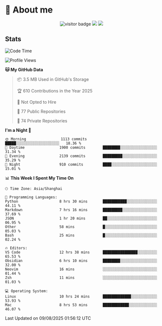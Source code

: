 <!-- ![](https://youpai.roccoshi.top/img/20200804214216.png) -->

# 🧐 About me
 
<p align="center">
<img src="https://visitor-badge.laobi.icu/badge?page_id=Lincest.Lincest&title=hits" alt="visitor badge"/>
<a href="mailto:imroccoshi@gmail.com"><img src="https://img.shields.io/badge/gmail-imroccoshi%40gmail.com-red"></a>
<a href="https://blog.roccoshi.top"><img src="https://img.shields.io/badge/blog-roccoshi-green"></a>
</p>

## Stats

<!--START_SECTION:waka-->
![Code Time](http://img.shields.io/badge/Code%20Time-2%2C630%20hrs%2047%20mins-blue)

![Profile Views](http://img.shields.io/badge/Profile%20Views-1-blue)

**🐱 My GitHub Data** 

> 📦 3.5 MB Used in GitHub's Storage 
 > 
> 🏆 610 Contributions in the Year 2025
 > 
> 🚫 Not Opted to Hire
 > 
> 📜 77 Public Repositories 
 > 
> 🔑 74 Private Repositories 
 > 
**I'm a Night 🦉** 

```text
🌞 Morning                1113 commits        █████░░░░░░░░░░░░░░░░░░░░   18.36 % 
🌆 Daytime                1900 commits        ████████░░░░░░░░░░░░░░░░░   31.34 % 
🌃 Evening                2139 commits        █████████░░░░░░░░░░░░░░░░   35.29 % 
🌙 Night                  910 commits         ████░░░░░░░░░░░░░░░░░░░░░   15.01 % 
```


📊 **This Week I Spent My Time On** 

```text
🕑︎ Time Zone: Asia/Shanghai

💬 Programming Languages: 
Python                   8 hrs 30 mins       ███████████░░░░░░░░░░░░░░   44.11 % 
Markdown                 7 hrs 16 mins       █████████░░░░░░░░░░░░░░░░   37.69 % 
JSON                     1 hr 20 mins        ██░░░░░░░░░░░░░░░░░░░░░░░   06.95 % 
Other                    58 mins             █░░░░░░░░░░░░░░░░░░░░░░░░   05.03 % 
Bash                     25 mins             █░░░░░░░░░░░░░░░░░░░░░░░░   02.24 % 

🔥 Editors: 
VS Code                  12 hrs 38 mins      ████████████████░░░░░░░░░   65.53 % 
Obsidian                 6 hrs 10 mins       ████████░░░░░░░░░░░░░░░░░   32.00 % 
Neovim                   16 mins             ░░░░░░░░░░░░░░░░░░░░░░░░░   01.44 % 
Zsh                      11 mins             ░░░░░░░░░░░░░░░░░░░░░░░░░   01.03 % 

💻 Operating System: 
Linux                    10 hrs 24 mins      █████████████░░░░░░░░░░░░   53.93 % 
Mac                      8 hrs 53 mins       ████████████░░░░░░░░░░░░░   46.07 % 
```


 Last Updated on 09/08/2025 01:56:12 UTC
<!--END_SECTION:waka-->


